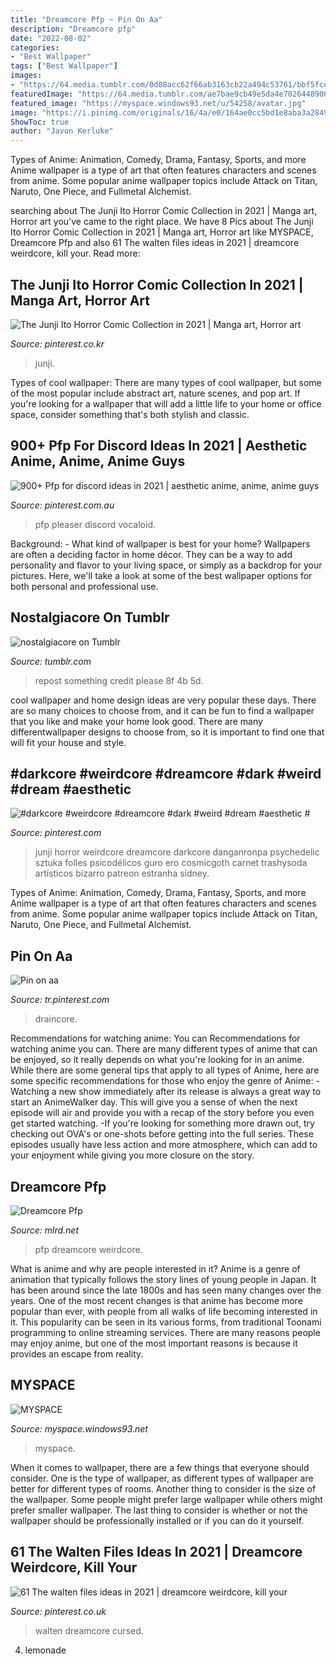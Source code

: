 ```yaml
---
title: "Dreamcore Pfp ~ Pin On Aa"
description: "Dreamcore pfp"
date: "2022-08-02"
categories:
- "Best Wallpaper"
tags: ["Best Wallpaper"]
images:
- "https://64.media.tumblr.com/0d08acc62f66ab3163cb22a494c53761/bbf5fcece355d7d1-9b/s640x960/6bcd59afc5d9c44a5c4ad3fdb8252155e1df3b92.jpg"
featuredImage: "https://64.media.tumblr.com/ae7bae9cb49e5da4e7026448906adf5a/f105b7111e78a875-4b/s500x750/9cf7ba0c4347e3ed8982a06603cc3763665427bc.png"
featured_image: "https://myspace.windows93.net/u/54258/avatar.jpg"
image: "https://i.pinimg.com/originals/16/4a/e0/164ae0cc5bd1e8aba3a28492ac6e2aae.jpg"
ShowToc: true
author: "Javon Kerluke"
---
```



Types of Anime: Animation, Comedy, Drama, Fantasy, Sports, and more
Anime wallpaper is a type of art that often features characters and scenes from anime. Some popular anime wallpaper topics include Attack on Titan, Naruto, One Piece, and Fullmetal Alchemist.

	

		
searching about The Junji Ito Horror Comic Collection in 2021 | Manga art, Horror art you've came to the right place. We have 8 Pics about The Junji Ito Horror Comic Collection in 2021 | Manga art, Horror art like MYSPACE, Dreamcore Pfp and also 61 The walten files ideas in 2021 | dreamcore weirdcore, kill your. Read more:
		
    
## The Junji Ito Horror Comic Collection In 2021 | Manga Art, Horror Art

<img loading=lazy src="https://i.pinimg.com/736x/51/b1/b6/51b1b6baa0dc32ef5b3828b280e5a273.jpg" onerror="this.onerror=null;this.src='https://tse1.mm.bing.net/th?id=OIP.jhslyDh-xmz4M6rrvWn0cgHaGt&amp;pid=15.1';" alt="The Junji Ito Horror Comic Collection in 2021 | Manga art, Horror art">

_Source: pinterest.co.kr_

>junji. 

	

Types of cool wallpaper:
There are many types of cool wallpaper, but some of the most popular include abstract art, nature scenes, and pop art. If you're looking for a wallpaper that will add a little life to your home or office space, consider something that's both stylish and classic.

    
## 900+ Pfp For Discord Ideas In 2021 | Aesthetic Anime, Anime, Anime Guys

<img loading=lazy src="https://i.pinimg.com/236x/2d/e6/ce/2de6ce4472a02b1fca13d262876739a1.jpg" onerror="this.onerror=null;this.src='https://tse1.mm.bing.net/th?id=OIP.LFfWLlb-zM_ZvYZrpdl9CgAAAA&amp;pid=15.1';" alt="900+ Pfp for discord ideas in 2021 | aesthetic anime, anime, anime guys">

_Source: pinterest.com.au_

>pfp pleaser discord vocaloid. 

	

Background: - What kind of wallpaper is best for your home?
Wallpapers are often a deciding factor in home décor. They can be a way to add personality and flavor to your living space, or simply as a backdrop for your pictures. Here, we'll take a look at some of the best wallpaper options for both personal and professional use.

    
## Nostalgiacore On Tumblr

<img loading=lazy src="https://64.media.tumblr.com/0d08acc62f66ab3163cb22a494c53761/bbf5fcece355d7d1-9b/s640x960/6bcd59afc5d9c44a5c4ad3fdb8252155e1df3b92.jpg" onerror="this.onerror=null;this.src='https://tse4.mm.bing.net/th?id=OIP.jRD8E5DnLzJiKwov_ra5vwHaGY&amp;pid=15.1';" alt="nostalgiacore on Tumblr">

_Source: tumblr.com_

>repost something credit please 8f 4b 5d. 

	

cool wallpaper and home design ideas are very popular these days. There are so many choices to choose from, and it can be fun to find a wallpaper that you like and make your home look good. There are many differentwallpaper designs to choose from, so it is important to find one that will fit your house and style.

    
## #darkcore #weirdcore #dreamcore #dark #weird #dream #aesthetic #

<img loading=lazy src="https://i.pinimg.com/originals/16/4a/e0/164ae0cc5bd1e8aba3a28492ac6e2aae.jpg" onerror="this.onerror=null;this.src='https://tse2.mm.bing.net/th?id=OIP.ltHj7r2RYjMVeAwNbJltQwHaHa&amp;pid=15.1';" alt="#darkcore #weirdcore #dreamcore #dark #weird #dream #aesthetic #">

_Source: pinterest.com_

>junji horror weirdcore dreamcore darkcore danganronpa psychedelic sztuka folles psicodélicos guro ero cosmicgoth carnet trashysoda artísticos bizarro patreon estranha sidney. 

	

Types of Anime: Animation, Comedy, Drama, Fantasy, Sports, and more
Anime wallpaper is a type of art that often features characters and scenes from anime. Some popular anime wallpaper topics include Attack on Titan, Naruto, One Piece, and Fullmetal Alchemist.

    
## Pin On Aa

<img loading=lazy src="https://i.pinimg.com/736x/d8/4e/3f/d84e3f5b3b8c35a00606ee22d8760066.jpg" onerror="this.onerror=null;this.src='https://tse2.mm.bing.net/th?id=OIP.Ero8PbQG7WB1qOZARXFbXQHaHa&amp;pid=15.1';" alt="Pin on aa">

_Source: tr.pinterest.com_

>draincore. 

	

Recommendations for watching anime: You can
Recommendations for watching anime you can. There are many different types of anime that can be enjoyed, so it really depends on what you're looking for in an anime. While there are some general tips that apply to all types of Anime, here are some specific recommendations for those who enjoy the genre of Anime: 
-Watching a new show immediately after its release is always a great way to start an AnimeWalker day. This will give you a sense of when the next episode will air and provide you with a recap of the story before you even get started watching. 
-If you're looking for something more drawn out, try checking out OVA's or one-shots before getting into the full series. These episodes usually have less action and more atmosphere, which can add to your enjoyment while giving you more closure on the story.

    
## Dreamcore Pfp

<img loading=lazy src="https://64.media.tumblr.com/ae7bae9cb49e5da4e7026448906adf5a/f105b7111e78a875-4b/s500x750/9cf7ba0c4347e3ed8982a06603cc3763665427bc.png" onerror="this.onerror=null;this.src='https://tse4.mm.bing.net/th?id=OIP.aTM48XRhWZ-yqMWwdtSp9QHaGK&amp;pid=15.1';" alt="Dreamcore Pfp">

_Source: mlrd.net_

>pfp dreamcore weirdcore. 

	

What is anime and why are people interested in it?
Anime is a genre of animation that typically follows the story lines of young people in Japan. It has been around since the late 1800s and has seen many changes over the years. One of the most recent changes is that anime has become more popular than ever, with people from all walks of life becoming interested in it. This popularity can be seen in its various forms, from traditional Toonami programming to online streaming services. There are many reasons people may enjoy anime, but one of the most important reasons is because it provides an escape from reality.

    
## MYSPACE

<img loading=lazy src="https://myspace.windows93.net/u/54258/avatar.jpg" onerror="this.onerror=null;this.src='https://tse2.mm.bing.net/th?id=OIP.NZ-24nHo_37YLgaHxZA8JAHaHk&amp;pid=15.1';" alt="MYSPACE">

_Source: myspace.windows93.net_

>myspace. 

	

When it comes to wallpaper, there are a few things that everyone should consider. One is the type of wallpaper, as different types of wallpaper are better for different types of rooms. Another thing to consider is the size of the wallpaper. Some people might prefer large wallpaper while others might prefer smaller wallpaper. The last thing to consider is whether or not the wallpaper should be professionally installed or if you can do it yourself.

    
## 61 The Walten Files Ideas In 2021 | Dreamcore Weirdcore, Kill Your

<img loading=lazy src="https://i.pinimg.com/236x/44/2e/04/442e04abaf2f1f8a11d2a93cfa4f7afb.jpg" onerror="this.onerror=null;this.src='https://tse3.mm.bing.net/th?id=OIP.xPMXMMzNVnwB-4aneq9_rQAAAA&amp;pid=15.1';" alt="61 The walten files ideas in 2021 | dreamcore weirdcore, kill your">

_Source: pinterest.co.uk_

>walten dreamcore cursed. 

	

4. lemonade 

